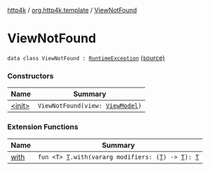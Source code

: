 [http4k](../../index.md) / [org.http4k.template](../index.md) / [ViewNotFound](./index.md)

# ViewNotFound

`data class ViewNotFound : `[`RuntimeException`](https://kotlinlang.org/api/latest/jvm/stdlib/kotlin/-runtime-exception/index.html) [(source)](https://github.com/http4k/http4k/blob/master/http4k-core/src/main/kotlin/org/http4k/template/ViewNotFound.kt#L3)

### Constructors

| Name | Summary |
|---|---|
| [&lt;init&gt;](-init-.md) | `ViewNotFound(view: `[`ViewModel`](../-view-model/index.md)`)` |

### Extension Functions

| Name | Summary |
|---|---|
| [with](../../org.http4k.core/with.md) | `fun <T> `[`T`](../../org.http4k.core/with.md#T)`.with(vararg modifiers: (`[`T`](../../org.http4k.core/with.md#T)`) -> `[`T`](../../org.http4k.core/with.md#T)`): `[`T`](../../org.http4k.core/with.md#T) |
